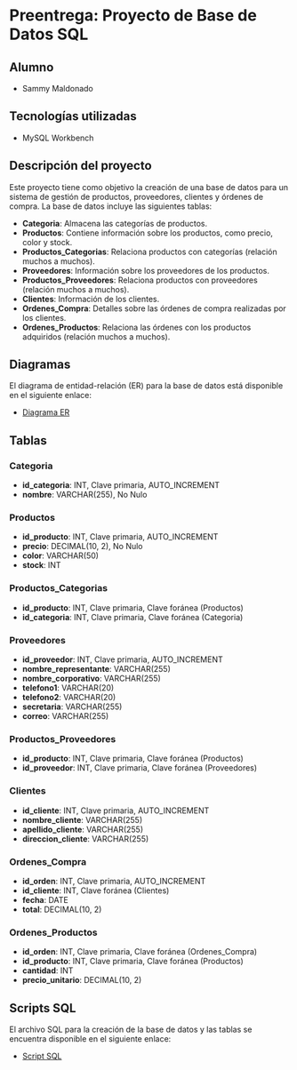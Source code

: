 # Preentrega: Proyecto de Base de Datos SQL

## Alumno
- Sammy Maldonado

## Tecnologías utilizadas
- MySQL Workbench

## Descripción del proyecto
Este proyecto tiene como objetivo la creación de una base de datos para un sistema de gestión de productos, proveedores, clientes y órdenes de compra. La base de datos incluye las siguientes tablas:
- **Categoria**: Almacena las categorías de productos.
- **Productos**: Contiene información sobre los productos, como precio, color y stock.
- **Productos_Categorias**: Relaciona productos con categorías (relación muchos a muchos).
- **Proveedores**: Información sobre los proveedores de los productos.
- **Productos_Proveedores**: Relaciona productos con proveedores (relación muchos a muchos).
- **Clientes**: Información de los clientes.
- **Ordenes_Compra**: Detalles sobre las órdenes de compra realizadas por los clientes.
- **Ordenes_Productos**: Relaciona las órdenes con los productos adquiridos (relación muchos a muchos).

## Diagramas
El diagrama de entidad-relación (ER) para la base de datos está disponible en el siguiente enlace:
- [Diagrama ER](https://github.com/Sammy-Maldonado/preentrega1_sql_coder)

## Tablas

### Categoria
- **id_categoria**: INT, Clave primaria, AUTO_INCREMENT
- **nombre**: VARCHAR(255), No Nulo

### Productos
- **id_producto**: INT, Clave primaria, AUTO_INCREMENT
- **precio**: DECIMAL(10, 2), No Nulo
- **color**: VARCHAR(50)
- **stock**: INT

### Productos_Categorias
- **id_producto**: INT, Clave primaria, Clave foránea (Productos)
- **id_categoria**: INT, Clave primaria, Clave foránea (Categoria)

### Proveedores
- **id_proveedor**: INT, Clave primaria, AUTO_INCREMENT
- **nombre_representante**: VARCHAR(255)
- **nombre_corporativo**: VARCHAR(255)
- **telefono1**: VARCHAR(20)
- **telefono2**: VARCHAR(20)
- **secretaria**: VARCHAR(255)
- **correo**: VARCHAR(255)

### Productos_Proveedores
- **id_producto**: INT, Clave primaria, Clave foránea (Productos)
- **id_proveedor**: INT, Clave primaria, Clave foránea (Proveedores)

### Clientes
- **id_cliente**: INT, Clave primaria, AUTO_INCREMENT
- **nombre_cliente**: VARCHAR(255)
- **apellido_cliente**: VARCHAR(255)
- **direccion_cliente**: VARCHAR(255)

### Ordenes_Compra
- **id_orden**: INT, Clave primaria, AUTO_INCREMENT
- **id_cliente**: INT, Clave foránea (Clientes)
- **fecha**: DATE
- **total**: DECIMAL(10, 2)

### Ordenes_Productos
- **id_orden**: INT, Clave primaria, Clave foránea (Ordenes_Compra)
- **id_producto**: INT, Clave primaria, Clave foránea (Productos)
- **cantidad**: INT
- **precio_unitario**: DECIMAL(10, 2)

## Scripts SQL
El archivo SQL para la creación de la base de datos y las tablas se encuentra disponible en el siguiente enlace:
- [Script SQL](https://github.com/Sammy-Maldonado/preentrega1_sql_coder)